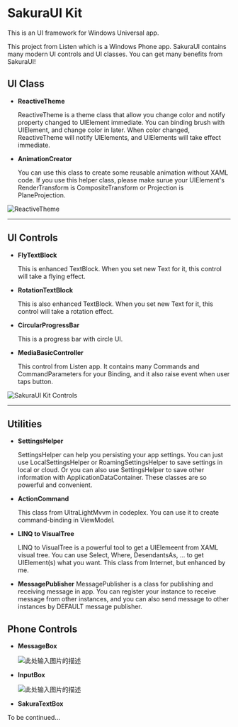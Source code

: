 SakuraUI Kit
========

This is an UI framework for Windows Universal app.

This project from Listen which is a Windows Phone app. SakuraUI contains many modern UI controls and UI classes. You can get many benefits from SakuraUI!

## UI Class ##

 - **ReactiveTheme**

    ReactiveTheme is a theme class that allow you change color and notify property changed to UIElement immediate. You can binding brush with UIElement, and change color in later. When color changed, ReactiveTheme will notify UIElements, and UIElements will take effect immediate.

 - **AnimationCreator**

    You can use this class to create some reusable animation without XAML code. If you use this helper class, please make surue your UIElement's RenderTransform is CompositeTransform or Projection is PlaneProjection.

![ReactiveTheme][1]

----------

## UI Controls ##

 - **FlyTextBlock**

    This is enhanced TextBlock. When you set new Text for it, this control will take a flying effect.

 - **RotationTextBlock**

    This is also enhanced TextBlock. When you set new Text for it, this control will take a rotation effect.

 - **CircularProgressBar**

    This is a progress bar with circle UI.
    
 - **MediaBasicController**

    This control from Listen app. It contains many Commands and CommandParameters for your Binding, and it also raise event when user taps button. 

![SakuraUI Kit Controls][2]

----------

## Utilities ##

 - **SettingsHelper**

    SettingsHelper can help you persisting your app settings. You can just use LocalSettingsHelper or RoamingSettingsHelper to save settings in local or cloud. Or you  can also use SettingsHelper to save other information with ApplicationDataContainer. These classes are so powerful and convenient.

 - **ActionCommand**

    This class from UltraLightMvvm in codeplex. You can use it to create command-binding in ViewModel.

 - **LINQ to VisualTree**

    LINQ to VisualTree is a powerful tool to get a UIElemeent from XAML visual tree. You can use Select, Where, DesendantsAs, ... to get UIElement(s) what you want. This class from Internet, but enhanced by me.

 - **MessagePublisher**
    MessagePublisher is a class for publishing and receiving message in app. You can register your instance to receive message from other instances, and you can also send message to other instances by DEFAULT message publisher. 

## Phone Controls ##

 - **MessageBox**
 
   ![此处输入图片的描述][3]

 - **InputBox**
 
   ![此处输入图片的描述][4]

 - **SakuraTextBox**

To be continued...


  [1]: http://i1.tietuku.com/ca015991fe8c095f.png
  [2]: http://i1.tietuku.com/c6755226688d4f57.png
  [3]: http://i2.tietuku.com/e305a5135d7d4ff8.png
  [4]: http://i2.tietuku.com/bd86575edef4e4e1.png
